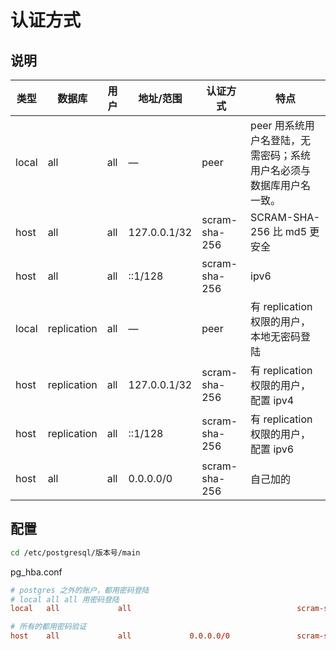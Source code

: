 # 认证方式

## 说明

| 类型  | 数据库      | 用户 | 地址/范围    | 认证方式      | 特点                                                                |
| ----- | ----------- | ---- | ------------ | ------------- | ------------------------------------------------------------------- |
| local | all         | all  | —            | peer          | peer 用系统用户名登陆，无需密码；系统用户名必须与数据库用户名一致。 |
| host  | all         | all  | 127.0.0.1/32 | scram-sha-256 | SCRAM-SHA-256 比 md5 更安全                                         |
| host  | all         | all  | ::1/128      | scram-sha-256 | ipv6                                                                |
| local | replication | all  | —            | peer          | 有 replication 权限的用户，本地无密码登陆                           |
| host  | replication | all  | 127.0.0.1/32 | scram-sha-256 | 有 replication 权限的用户，配置 ipv4                                |
| host  | replication | all  | ::1/128      | scram-sha-256 | 有 replication 权限的用户，配置 ipv6                                |
| host  | all         | all  | 0.0.0.0/0    | scram-sha-256 | 自己加的                                                            |

## 配置

```sh
cd /etc/postgresql/版本号/main
```

pg_hba.conf

```conf
# postgres 之外的账户，都用密码登陆
# local all all 用密码登陆
local   all             all                                     scram-sha-256

# 所有的都用密码验证
host    all             all             0.0.0.0/0               scram-sha-256
```
